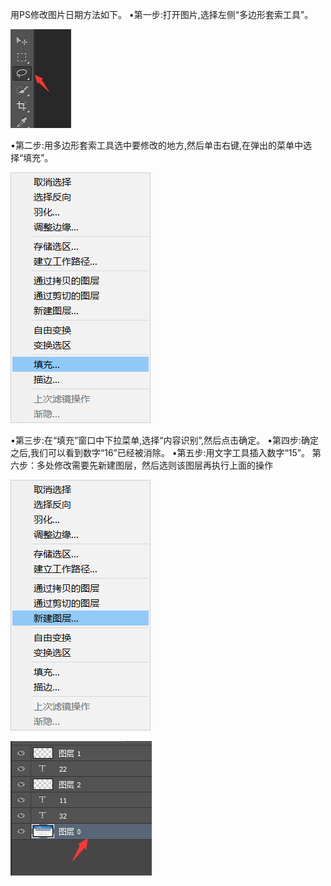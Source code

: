 用PS修改图片日期方法如下。
•第一步:打开图片,选择左侧“多边形套索工具”。

![](./pic/choose_rope.jpg)

•第二步:用多边形套索工具选中要修改的地方,然后单击右键,在弹出的菜单中选择“填充”。

![](pic/fill.png)

•第三步:在“填充”窗口中下拉菜单,选择“内容识别”,然后点击确定。
•第四步:确定之后,我们可以看到数字“16”已经被消除。
•第五步:用文字工具插入数字“15”。
第六步：多处修改需要先新建图层，然后选则该图层再执行上面的操作

![](pic/establish_pic.png)

![](pic/pic_level.jpg)